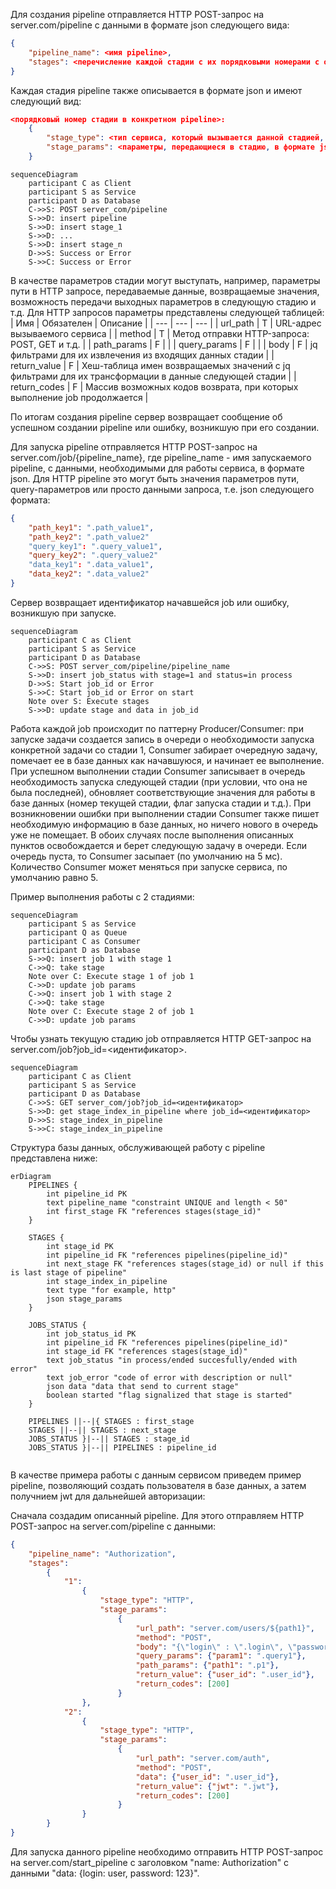 Для создания pipeline отправляется HTTP POST-запрос на server.com/pipeline с данными в формате json следующего вида:
```json
{
    "pipeline_name": <имя pipeline>,
    "stages": <перечисление каждой стадии с их порядковыми номерами с описанием каждой из них в формате json>
}
```

Каждая стадия pipeline также описывается в формате json и имеют следующий вид:
```json
<порядковый номер стадии в конкретном pipeline>:
    {
        "stage_type": <тип сервиса, который вызывается данной стадией, например, http. Возможные варианты типов описаны ниже>,
        "stage_params": <параметры, передающиеся в стадию, в формате json>
    }
```

```mermaid
sequenceDiagram
    participant C as Client
    participant S as Service
    participant D as Database
    C->>S: POST server_com/pipeline
    S->>D: insert pipeline
    S->>D: insert stage_1
    S->>D: ...
    S->>D: insert stage_n
    D->>S: Success or Error
    S->>C: Success or Error
```

В качестве параметров стадии могут выступать, например, параметры пути в HTTP запросе, передаваемые данные, возвращаемые значения, возможность передачи выходных параметров в следующую стадию и т.д. Для HTTP запросов параметры представлены следующей таблицей:
| Имя | Обязателен | Описание |
| --- | --- | --- |
| url_path | T | URL-адрес вызываемого сервиса |
| method | T | Метод отправки HTTP-запроса: POST, GET и т.д. |
| path_params | F | |
| query_params | F | |
| body | F | jq фильтрами для их извлечения из входящих данных стадии |
| return_value | F | Хеш-таблица имен возвращаемых значений с jq фильтрами для их трансформации в данные следующей стадии |
| return_codes | F | Массив возможных кодов возврата, при которых выполнение job продолжается |

По итогам создания pipeline сервер возвращает сообщение об успешном создании pipeline или ошибку, возникшую при его создании.

Для запуска pipeline отправляется HTTP POST-запрос на server.com/job/{pipeline_name}, где pipeline_name - имя запускаемого pipeline, с данными, необходимыми для работы сервиса, в формате json. Для HTTP pipeline это могут быть значения параметров пути, query-параметров или просто данными запроса, т.е. json следующего формата:
```json
{
    "path_key1": ".path_value1",
    "path_key2": ".path_value2"
    "query_key1": ".query_value1",
    "query_key2": ".query_value2"
    "data_key1": ".data_value1",
    "data_key2": ".data_value2"
}
```

Сервер возвращает идентификатор начавшейся job или ошибку, возникшую при запуске.

```mermaid
sequenceDiagram
    participant C as Client
    participant S as Service
    participant D as Database
    C->>S: POST server_com/pipeline/pipeline_name
    S->>D: insert job_status with stage=1 and status=in process
    D->>S: Start job_id or Error
    S->>C: Start job_id or Error on start
    Note over S: Execute stages
    S->>D: update stage and data in job_id
```

Работа каждой job происходит по паттерну Producer/Consumer: при запуске задачи создается запись в очереди о необходимости запуска конкретной задачи со стадии 1, Consumer забирает очередную задачу, помечает ее в базе данных как начавшуюся, и начинает ее выполнение. При успешном выполнении стадии Consumer записывает в очередь необходимость запуска следующей стадии (при условии, что она не была последней), обновляет соответствующие значения для работы в базе данных (номер текущей стадии, флаг запуска стадии и т.д.). При возникновении ошибки при выполнении стадии Consumer также пишет необходимую информацию в базе данных, но ничего нового в очередь уже не помещает. В обоих случаях после выполнения описанных пунктов освобождается и берет следующую задачу в очереди. Если очередь пуста, то Consumer засыпает (по умолчанию на 5 мс). Количество Consumer может меняться при запуске сервиса, по умолчанию равно 5.

Пример выполнения работы с 2 стадиями:

```mermaid
sequenceDiagram
    participant S as Service
    participant Q as Queue
    participant C as Consumer
    participant D as Database
    S->>Q: insert job 1 with stage 1
    C->>Q: take stage
    Note over C: Execute stage 1 of job 1
    C->>D: update job params
    C->>Q: insert job 1 with stage 2
    C->>Q: take stage
    Note over C: Execute stage 2 of job 1
    C->>D: update job params
```

Чтобы узнать текущую стадию job отправляется HTTP GET-запрос на server.com/job?job_id=<идентификатор>.

```mermaid
sequenceDiagram
    participant C as Client
    participant S as Service
    participant D as Database
    C->>S: GET server_com/job?job_id=<идентификатор>
    S->>D: get stage_index_in_pipeline where job_id=<идентификатор>
    D->>S: stage_index_in_pipeline
    S->>C: stage_index_in_pipeline
```

Структура базы данных, обслуживающей работу с pipeline представлена ниже:

```mermaid
erDiagram
    PIPELINES {
        int pipeline_id PK
        text pipeline_name "constraint UNIQUE and length < 50"
        int first_stage FK "references stages(stage_id)"
    }
    
    STAGES {
        int stage_id PK
        int pipeline_id FK "references pipelines(pipeline_id)"
        int next_stage FK "references stages(stage_id) or null if this is last stage of pipeline"
        int stage_index_in_pipeline
        text type "for example, http"
        json stage_params 
    }

    JOBS_STATUS {
        int job_status_id PK
        int pipeline_id FK "references pipelines(pipeline_id)"
        int stage_id FK "references stages(stage_id)"
        text job_status "in process/ended succesfully/ended with error"
        text job_error "code of error with description or null"
        json data "data that send to current stage"
        boolean started "flag signalized that stage is started"
    }

    PIPELINES ||--|{ STAGES : first_stage
    STAGES ||--|| STAGES : next_stage
    JOBS_STATUS }|--|| STAGES : stage_id
    JOBS_STATUS }|--|| PIPELINES : pipeline_id
    
```
В качестве примера работы с данным сервисом приведем пример pipeline, позволяющий создать пользователя в базе данных, а затем получнием jwt для дальнейшей авторизации:

Сначала создадим описанный pipeline. Для этого отправляем HTTP POST-запрос на server.com/pipeline с данными:
```json
{
    "pipeline_name": "Authorization",
    "stages": 
        {
            "1":
                {
                    "stage_type": "HTTP",
                    "stage_params": 
                        {
                            "url_path": "server.com/users/${path1}",
                            "method": "POST",
                            "body": "{\"login\" : \".login\", \"password\": \".password\"}",
                            "query_params": {"param1": ".query1"},
                            "path_params": {"path1": ".p1"},
                            "return_value": {"user_id": ".user_id"},
                            "return_codes": [200]
                        }
                },
            "2":
                {
                    "stage_type": "HTTP",
                    "stage_params": 
                        {
                            "url_path": "server.com/auth",
                            "method": "POST",
                            "data": {"user_id": ".user_id"},
                            "return_value": {"jwt": ".jwt"},
                            "return_codes": [200]
                        }
                }
        }
}
```

Для запуска данного pipeline необходимо отправить HTTP POST-запрос на server.com/start_pipeline с заголовком "name: Authorization" с данными "data: {login: user, password: 123}".
